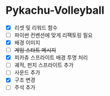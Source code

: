 # Pykachu-Volleyball

- [X] 리셋 및 리워드 함수
- [ ] 파이썬 컨벤션에 맞게 리팩토링 필요
- [X] 배경 이미지
- [ ] ~~게임 스타트 메시지~~
- [X] 피카츄 스프라이트 배경 투명 처리
- [ ] 궤적, 펀치 스프라이트 추가
- [ ] 사운드 추가
- [X] 구조 변경
- [ ] 주석 추가 